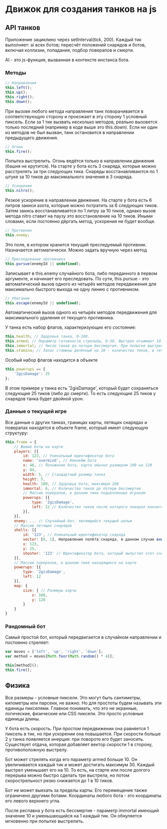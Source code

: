 # Движок для создания танков на js

## API танков

Приложение зациклино через setInterval(tick, 200). Каждый тик выполняет: ai всех ботов; пересчёт положений снарядов и ботов, включая коллизии, попадания, подбор поверапов и смерти.

AI - это js-функция, вызванная в контексте инстанса бота.

### Методы
```js
// Направления
this.left();
this.up();
this.right();
this.down();
```
При вызове любого метода направления танк поворачивается в соответствующую сторону и проезжает в эту сторону 1 условный пиксель. Если за 1 тик вызвать несколько методов, реально вызовется только последний (например в коде выше это this.down). Если ни один из методов не был вызван, танк остановится в направлении предыдущего движения.
```js
// Огонь
this.fire();
```
Попытка выстрелить. Огонь ведётся только в направлении движения (башня не крутится). На старте у бота есть 3 снаряда, которые можно расстрелять за три следующих тика. Снаряды восстанавливаются по 1 штуке за 10 тиков до максимального значения в 3 снаряда.
```js
// Ускорение
this.nitro();
```
Резкое ускорение в направлении движения. На старте у бота есть 6 литров закиси азота, которые можно потратить за 6 следующих тиков. Затем закись восстанавливается по 1 литру за 10 тиков, однако вызов метода nitro ставит на паузу это восстановление на 10 тиков. Иными словами, если постоянно дёргать метод, ускорения не будет вообще.
```js
// Противник
this.enemy;
```
Это поле, в котором хранится текущий преследуемый противник. Назначается автоматически. Можно задать вручную через метод
```js
// Преследование противника
this.pursue(enemyId || undefined);
```
Записывает в this.enemy случайного бота, либо переданного в первом аргументе, и начинает его преследовать. По сути, this.pursue - это автоматический вызов одного из четырёх методов передвижения для максимально быстрого выхода на одну линию с противником.
```js
// Убегание
this.escape(enemyId || undefined);
```
Автоматический вызов одного из четырёх методов передвижения для максимального удаления от текущего противника.

У танка есть набор флагов, характеризующих его состояние:
```js
this.health; // Здоровье танка, 0-100.
this.armed; // Параметр готовности стрельбы, 0-30. Выстрел отнимает 10.
this.immortal; // Число тиков до потери бессмертия. При попытке выстрелить бессмертие теряется мгновенно.
this.stamina; // Запас стамины делённый на 10 - количество тиков, в течение которых можно использовать метод nitro. Вызов метода nitro отменяет восстановление стамины на 10 тиков. 0-60.
```

Особый набор флагов находится в объекте
```js
this.powerups == {
    '2gisDamage': 25
};
```
В этом примере у танка есть '2gisDamage', который будет сохраняться следующие 25 тиков (либо до смерти). То есть следующие 25 тиков у снарядов танка будет двойной урон.

### Данные о текущей игре
Все данные о других танках, границах карты, летящих снарядах и поверапах находятся в объекте frame, который имеет следующую структуру:
```js
this.frame = {
    // Живые боты на карте
    players: [{
        id: 123, // Уникальный идентификатор бота
        name: 'overmind', // Никнейм бота
        x: 46, // Положение бота, карта обычно размером 100 на 120
        y: 84,
        width: 5, // Стандартный размер танка
        height: 5,
        health: 100, // Здоровье бота, максимум 100
        immortal: 6, // Количество тиков до потери бессмертия
        // Массив поверапов, в данном тике подцепленных игроком
        powerups: [{
            type: '2gisDamage',
            left: 12 // Количество тиков после которого поверап кончится
        }],
    }],
    enemy: ... // Случайный бот, являющийся текущей целью
    // Массив летящих снарядов
    shells: [{
        id: '123', // Уникальный идентификатор снаряда
        vector: [0, 1], Направление полёта снаряда, в данном случае вниз (Y направлен вниз)
        x: 123,
        y: 25,
        shooter: '123' // Идентификатор бота, который выпустил этот снаряд
    }],
    // Массив поверапов, в данном тике находящихся на карте
    powerups: [{
        type: '2gisDamage',
        left: 12
    }],
    map: {
        size: { // Размеры карты
            x: 100,
            y: 120
        }
    }
}
```

### Рандомный бот

Самый простой бот, который передвигается в случайном направлении и постоянно стреляет:
```js
var moves = ['left', 'up', 'right', 'down'];
var method = moves[Math.foor(Math.random() * 4)];

this[method]();
this.fire();
```

## Физика

Все размеры - условные пиксели. Это могут быть сантиметры, километры или парсеки, не важно. Но для простоты будем называть эти единицы пикселями. Главное понимать, что это не экранные, логические, физические или CSS пиксели. Это просто условные единицы длины.

У бота есть скорость. При простом передвижении она равняется 1 пиксель в тик, но при ускорении она повышается. При скорости больше 2 у танка появляется инерция: при повороте его будет заносить. Существует отдача, которая добавляет вектор скорости 1 в сторону, противоположную выстрелу.

Бот может стрелять когда его параметр armed больше 10. Он увеличивается каждый тик и может достигать максимум 30. Каждый выстрел уменьшает его на 10. То есть, на старте или после долгого перерыва можно быстро сделать три выстрела, но потом скорострельност резко снижается до 1 в 10 тиков.

Бот не может выехать за пределы карты. Его перемещение также ограничено другими ботами. Координаты любого бота - это координаты его левого верхнего угла.

После респавна у бота есть бессмертие - параметр immortal имеющий значение 10 и уменьшающийся на 1 каждый тик. Он обнуляется мгновенно при попытке выстрелить.
